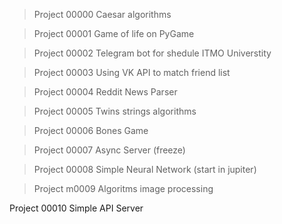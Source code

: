 > Project 00000
Caesar algorithms

> Project 00001
Game of life on PyGame

> Project 00002
Telegram bot for shedule ITMO Universtity 

> Project 00003 
Using VK API to match friend list

> Project 00004
Reddit News Parser

> Project 00005
Twins strings algorithms

> Project 00006
Bones Game

> Project 00007 
Async Server (freeze)

> Project 00008
Simple Neural Network (start in jupiter)

> Project m0009 
Algoritms image processing

 Project 00010
Simple API Server

